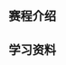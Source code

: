 <!-- 科大讯飞2022AI开发者大赛 -->
<!-- 练习赛 & 算法赛 资料 -->
<!-- 2022-6-1 -->
<!-- <a target="_blank" href="https://www.zhihu.com/people/ashui233/">阿水</a>, <a target="_blank" href="https://www.zhihu.com/people/wang-he-13-93">鱼遇雨欲语与余</a>-->
<!--  -->

## 赛程介绍

## 学习资料